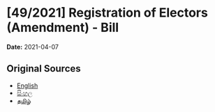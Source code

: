 # [49/2021] Registration of Electors (Amendment) - Bill

**Date:** 2021-04-07

## Original Sources

- [English](https://documents.gov.lk/view/bills/2021/4/49-2021_E.pdf)
- [සිංහල](https://documents.gov.lk/view/bills/2021/4/49-2021_S.pdf)
- [தமிழ்](https://documents.gov.lk/view/bills/2021/4/49-2021_T.pdf)
